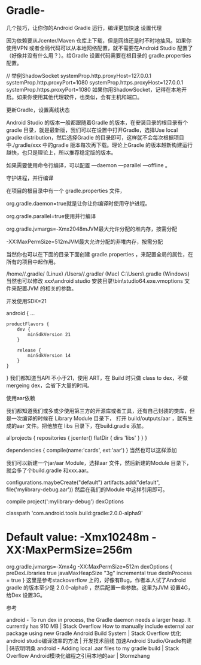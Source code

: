 # Gradle-
几个技巧，让你你的Android Gradle 运行，编译更加快速
设置代理

因为依赖要从Jcenter/Maven 仓库上下载，但是网络还是时不时地抽风。如果你使用VPN 或者全局代码可以从本地网络配置，就不需要在Android Studio 配置了（好像并没有什么用？）。给Gradle 设置代码需要在根目录的 gradle.properties 配置。

// 举例ShadowSocket
systemProp.http.proxyHost=127.0.0.1
systemProp.http.proxyPort=1080
systemProp.https.proxyHost=127.0.0.1
systemProp.https.proxyPort=1080
如果你用ShadowSocket，记得在本地开启。如果你使用其他代理软件，也类似，会有主机和端口。

更新Gradle，设置离线状态

Android Studio 的版本一般都跟随着Gradle 的版本，在安装目录的根目录有个 gradle 目录，就是最新版，我们可以在设置中打开Gradle，选择Use local gradle distribution，然后选择Gradle 的目录即可，这样就不会每次根据项目中./gradle/xxx 中的gradle 版本每次再下载。理论上Gradle 的版本越新构建运行越快，也只是理论上，所以推荐稳定版的版本。


如果需要使用命令行编译，可以配置 —daemon —parallel —offline 。


守护进程，并行编译

在项目的根目录中有一个 gradle.properties 文件，


org.gradle.daemon=true就是让你让你编译时使用守护进程。

org.gradle.parallel=true使用并行编译

org.gradle.jvmargs=-Xmx2048mJVM最大允许分配的堆内存，按需分配

-XX:MaxPermSize=512mJVM最大允许分配的非堆内存，按需分配

当然你也可以在下面的目录下面创建 gradle.properties ，来配置全局的属性，在所有的项目中起作用。

/home//.gradle/ (Linux)
/Users//.gradle/ (Mac)
C:\Users\\.gradle (Windows)
当然也可以修改 xxx\android studio 安装目录\bin\studio64.exe.vmoptions 文件来配置JVM 的相关的参数。

开发使用SDK=21

android {
	...

    productFlavors {
        dev {
            minSdkVersion 21
        }

        release {
            minSdkVersion 14
        }
    }
}
我们都知道当API 不小于21，使用 ART，在 Build 时只做 class to dex，不做 mergeing dex，会省下大量的时间。

使用aar依赖

我们都知道我们或多或少使用第三方的开源库或者工具，还有自己封装的类库，但是一次编译的时候在 Library Module 目录下， 打开 build/outputs/aar ，就有生成的aar 文件。把他放在 libs 目录下，在build.gradle 添加。

allprojects {
   repositories {
      jcenter()
      flatDir {
        dirs 'libs'
      }
   }
}

dependencies {
    compile(name:'cards', ext:'aar')
}
当然也可以这样添加

我们可以新建一个jar/aar Module，选择aar 文件，然后新建的Module 目录下，就会多了个build.gradle 和xxx.aar。

configurations.maybeCreate("default")
artifacts.add("default", file('mylibrary-debug.aar'))
然后在我们的Module 中这样引用即可。

compile project(':mylibrary-debug')
dexOptions

classpath 'com.android.tools.build:gradle:2.0.0-alpha9'
# Default value: -Xmx10248m -XX:MaxPermSize=256m
org.gradle.jvmargs=-Xmx4g -XX:MaxPermSize=512m
dexOptions {
    preDexLibraries true
    javaMaxHeapSize "3g"
    incremental true
    dexInProcess = true
}
这里是参考stackoverflow 上的，好像有Bug，作者本人试了Android gradle 的版本至少是 2.0.0-alpha9 ，然后配置一些参数。这里为JVM 设置4G，给Dex 设置3G。

参考

android - To run dex in process, the Gradle daemon needs a larger heap. It currently has 910 MB | Stack Overflow
How to manually include external aar package using new Gradle Android Build System | Stack Overflow
优化android studio编译效率的方法 | 开发技术前线
加速Android Studio/Gradle构建 | 码农明明桑
android - Adding local .aar files to my gradle build | Stack Overflow
Android模块化编程之引用本地的aar | Stormzhang
